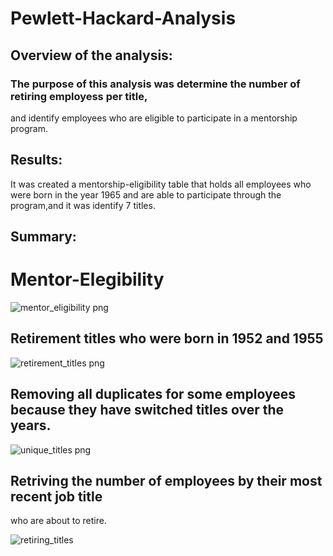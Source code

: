# Pewlett-Hackard-Analysis


## Overview of the analysis: 

### The purpose of this analysis was determine the number of retiring employess per title,
and identify employees who are eligible to participate in a mentorship program.


## Results: 

It was created a mentorship-eligibility table that holds all employees
who were born in the year 1965 and are able to participate through the program,and it was identify 7 titles.


## Summary: 


# Mentor-Elegibility


![mentor_eligibility png](https://user-images.githubusercontent.com/87731897/137596286-06ddb400-0146-4c10-a139-e92a59314ce3.png)


## Retirement titles who were born in 1952 and 1955


![retirement_titles png](https://user-images.githubusercontent.com/87731897/137596312-361c05c8-15e6-4215-bd13-2d2bc086d093.png)


## Removing all duplicates for some employees because they have switched titles over the years. 


![unique_titles png](https://user-images.githubusercontent.com/87731897/137596320-118f63af-a74d-4643-9eb3-e98dc06b7d0c.png)


## Retriving the number of employees by their most recent job title
who are about to retire. 


![retiring_titles](https://user-images.githubusercontent.com/87731897/137596316-5947f438-7ead-48d1-86c9-36a3c6df6e62.png)


